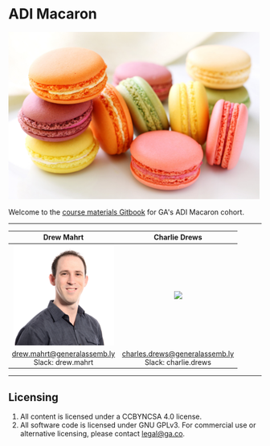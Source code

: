 # ADI Macaron

<img src="macaron.jpg" width="500"/>

Welcome to the [course materials Gitbook](https://charlesdrews.gitbooks.io/ga-adi-macaron/content/) for GA's ADI Macaron cohort.

---

| Drew Mahrt | Charlie Drews |
|:---:|:---:|
|  <img src="drew.png" width="200"/> | <img src="charlie.png" width="200"/>  |
| [drew.mahrt@generalassemb.ly](mailto:drew.mahrt@generalassemb.ly)<br/>Slack: drew.mahrt | [charles.drews@generalassemb.ly](mailto:charles.drews@generalassemb.ly)<br/>Slack: charlie.drews |

---

## Licensing
1. All content is licensed under a CC­BY­NC­SA 4.0 license.
2. All software code is licensed under GNU GPLv3. For commercial use or alternative licensing, please contact [legal@ga.co](mailto:legal@ga.co).
